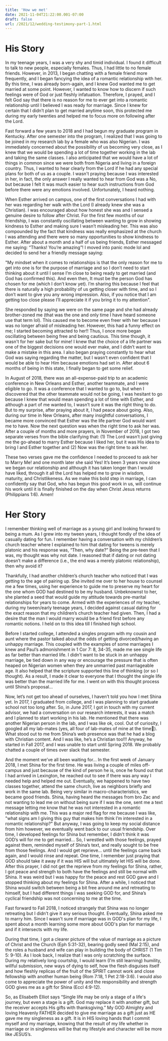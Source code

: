 ```yaml
---
title: 'How we met'
date: 2021-11-04T21:22:00.001-07:00
draft: false
url: /2021/12/wedding-testimony-part-1.html
---
```


His Story
=========

In my teenage years, I was a very shy and timid individual. I found it difficult to talk to new people, especially females. Thus, I had little to no female friends. However, in 2013, I began chatting with a female friend more frequently, and I began fancying the idea of a romantic relationship with her. By this time, I was already born-again, and I knew God wanted me to get married at some point. However, I wanted to know how to discern if such feelings were of God or just fleshly infatuation. Therefore, I prayed, and I felt God say that there is no reason for me to ever get into a romantic relationship until I believed I was ready for marriage. Since I knew for certain that I didn’t plan to get married anytime soon, this protected me during my early twenties and helped me to focus more on following after the Lord.

Fast forward a few years to 2018 and I had begun my graduate program in Kentucky. After one semester into the program, I realized that I was going to be joined in my research lab by a female who was also Nigerian. I was immediately concerned about the possibility of us becoming very close, as I knew that we would be spending a lot of time together working in the lab and taking the same classes. I also anticipated that we would have a lot of things in common since we were both from Nigeria and living in a foreign country. Thus, I wanted to hear clearly from the Lord if he had any special plans for both of us as a couple. I wasn't praying because I was interested in her, in fact, the only answer I really wanted to hear from God was a No, but because I felt it was much easier to hear such instructions from God before there were any emotions involved. Unfortunately, I heard nothing.

When Esther arrived on campus, one of the first conversations I had with her was regarding her walk with the Lord (I already knew she was a Christian). I was encouraged about how honest she was and I sensed a genuine desire to follow after Christ. For the first few months of our friendship, I was constantly oscillating between wanting to grow in showing kindness to Esther and making sure I wasn’t misleading her. This was also compounded by the fact that kindness was really emphasized at the church I was attending and there were so many opportunities to show kindness to Esther. After about a month and a half of us being friends, Esther messaged me saying: “Thanks! You’re amazing”! I moved into panic mode lol and decided to send her a friendly message saying:

"My mindset when it comes to relationships is that the only reason for me to get into one is for the purpose of marriage and so I don’t need to start thinking about it until I sense I’m close to being ready to get married (and God has confirmed this). And even then, It must be the person God has chosen for me (which I don’t know yet). I’m sharing this because I feel that there is naturally a high probability of us getting closer with time, and so I don’t want to give you any wrong impression. Also, if you notice that I am getting too close please I’ll appreciate it if you bring it to my attention".

She responded by saying we were on the same page and she had already brother-zoned me (that was the one and only time I have heard someone use that term lol). This caused me to become even freer with her because I was no longer afraid of misleading her. However, this had a funny effect on me; I started becoming attracted to her!! Thus, I once more began oscillating between being free and being cautious. This time though, it wasn't for her sake but for mine! I knew that the choice of a life partner was one of the biggest decisions one would ever make, and I didn’t want to make a mistake in this area. I also began praying constantly to hear what God was saying regarding the matter, but I wasn’t even confident that I would be able to hear Him because emotions had set in. After about 6 months of being in this state, I finally began to get some relief.

In August of 2018, there was an all-expense-paid trip to an academic conference in New Orleans and Esther, another teammate, and I were eligible to go. It was a conference that I wanted to go to, but when I discovered that the other teammate would not be going, I was hesitant to go because I knew that would mean spending a lot of time with Esther, and although a part of me wanted to, I wasn’t sure it was the right thing to do. But to my surprise, after praying about it, I had peace about going. Also, during our time in New Orleans, after many insightful conversations, I became more convinced that Esther was the life partner God would want me to have. Now the next question was when the right time to ask her was. After a couple of months and more prayers, in November of 2018, I got two separate verses from the bible clarifying that: (1) The Lord wasn’t just giving me the go-ahead to marry Esther because I liked her, but it was His idea to bring I and Esther together and (2) Now was the right time to ask her.

These two verses gave me the confidence I needed to proceed to ask her to Marry Me! and one month later she said Yes! It’s been 3 years now since we began our relationship and although it has taken longer than I would have liked, through it all the Lord has helped me to grow in wisdom, maturity, and Christlikeness. As we make this bold step in marriage, I can confidently say that God, who has begun this good work in us, will continue his work until it is finally finished on the day when Christ Jesus returns (Philippians 1:6). Amen!

  

Her Story
=========

I remember thinking well of marriage as a young girl and looking forward to being a mum. As I grew into my tween years, I thought fondly of the idea of casually dating for fun. I remember having a conversation with my children’s church teacher where I explained to him that dating for tweens is merely platonic and his response was, “Then, why date?” Being the pre-teen that I was, my thought was why not date. I reasoned that if dating or not dating doesn’t make a difference (i.e., the end was a merely platonic relationship), then why avoid it?

Thankfully, I had another children’s church teacher who noticed that I was getting to the age of pairing up. She invited me over to her house to counsel me a few times, using her experience to guide me to preserve my heart for the one whom GOD had destined to be my husband. Unbeknownst to her, she planted a seed that would guide my attitude towards pre-marital relationships for years to come. Armed with the experiences of my teacher, during my tween/early teenage years, I decided against casual dating for the exact reason that my children’s church teacher had given. Then, I had a desire that the man I would marry would be a friend first before any romantic notions. I held on to this idea till I finished high school.

Before I started college, I attended a singles program with my cousin and aunt where the pastor talked about the odds of getting divorced/having an unhappy marriage. This coupled with the examples of some marriages I knew and Paul’s admonishment in 1 Cor 7: 8, 34-35, made me see single life as far better than married life. I didn’t want to be stuck in an unhappy marriage, be tied down in any way or encourage the pressure that is often heaped on Nigerian women when they are unmarried past marriageable age. It also helped that the scripture supported this line of thinking (or so I thought). As a result, I made it clear to everyone that I thought the single life was better than the married life for me. I went on with this thought process until Shina’s proposal…

Now, let’s not get too ahead of ourselves, I haven’t told you how I met Shina yet. In 2017, I graduated from college, and I was planning to start graduate school not too long after. So, in June 2017, I got in touch with my current advisor, we had a conversation on our research interests, it was a match and I planned to start working in his lab. He mentioned that there was another Nigerian person in the lab, and I was like ok, cool. Out of curiosity, I googled all my lab-mates (yes, all four of lab-mates of mine at the time🙈). What stood out to me from Shina’s web presence was that he had a blog with Christian content. And I was like, he’s a Christian too!!! Anyway, he started in Fall 2017, and I was unable to start until Spring 2018. We probably chatted a couple of times over slack that semester.

And the moment we’ve all been waiting for... In the first week of January 2018, I met Shina for the first time. He was living a couple of miles off-campus and just because of the kind of person he is, once he found out that I had arrived in Lexington, he reached out to see if there was any way I needed help and helped me out. Eventually, we happened to have two classes together, attend the same church, live as neighbors briefly and work in the same lab. Being very similar in macro-characteristics, we became good friends. Shina, having heard the messages from bro Zac and not wanting to lead me on without being sure if I was the one, sent me a text message letting me know that he was not interested in a romantic relationship with me. This was a major red flag for me because I was like, "what signs am I giving this guy that makes him think I’m interested in a romantic relationship?" But anyway, I was going to keep my social distance from him however, we eventually went back to our usual friendship. Over time, I developed feelings for Shina but remember, I didn’t think it was GOD’s will for me to get married… So, I wrestled with those feelings, prayed against them, reminded myself of Shina’s text, and really sought to be free from those feelings. And I would get reprieve… until the feelings came back again, and I would rinse and repeat. One time, I remember just praying that GOD should take it away if it was HIS will but ultimately let HIS will be done. After this prayer, I did not get the reprieve from my feelings for Shina, rather, I got peace and strength to both have the feelings and still be normal with Shina. It was weird but I was happy for the peace and rest GOD gave and I stopped thinking about my feelings for Shina. After a while, I noticed that Shina would switch between being a bit free around me and retreating to himself, but I had different things I was seeking GOD for, and Shina’s cyclical friendship was not concerning to me at the time.

Fast forward to Fall 2018, I noticed strangely that Shina was no longer retreating but I didn’t give it any serious thought. Eventually, Shina asked me to marry him. Since I wasn't sure if marriage was in GOD's plan for my life, I spent about a month learning some more about GOD's plan for marriage and if it intersects with my life.

During that time, I got a clearer picture of the value of marriage as a picture of Christ and the Church (Eph 5:31-32), bearing godly seed (Mal 2:15), and the roles a husband and wife can play in building the body of CHRIST (1 Tim 5: 9-10). As I look back, I realize that I was only scratching the surface. During my relatively long courtship, I would learn (I’m still learning) humility, willful submission, new ways of dying to self, how the flesh disguises itself and how fleshly replicas of the fruit of the SPIRIT cannot work and close fellowship with another human being (Rom 7:18, 1 Pet 2:18-3:6). I would also come to appreciate the power of unity and the responsibility and strength GOD gives me as a gift for Shina (Eccl 4:9-12).

So, as Elisabeth Elliot says “Single life may be only a stage of a life's journey, but even a stage is a gift. God may replace it with another gift, but the receiver accepts His gifts with thanksgiving.” My GOD Almighty and loving Heavenly FATHER decided to give me marriage as a gift just as HE gave me my singleness as a gift. It is in HIS loving hands that I commit myself and my marriage, knowing that the result of my life whether in marriage or in singleness will be that my lifestyle and character will be more like JESUS’s.